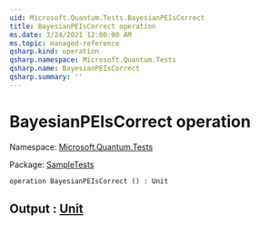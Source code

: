 ```yaml
---
uid: Microsoft.Quantum.Tests.BayesianPEIsCorrect
title: BayesianPEIsCorrect operation
ms.date: 3/24/2021 12:00:00 AM
ms.topic: managed-reference
qsharp.kind: operation
qsharp.namespace: Microsoft.Quantum.Tests
qsharp.name: BayesianPEIsCorrect
qsharp.summary: ''
---
```


# BayesianPEIsCorrect operation

Namespace: [Microsoft.Quantum.Tests](xref:Microsoft.Quantum.Tests)

Package: [SampleTests](https://nuget.org/packages/SampleTests)




```qsharp
operation BayesianPEIsCorrect () : Unit
```


## Output : [Unit](xref:microsoft.quantum.lang-ref.unit)


